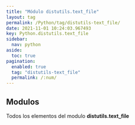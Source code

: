 ```yaml
---
title: "Módulo distutils.text_file"
layout: tag
permalink: /Python/tag/distutils-text_file/
date: 2021-11-01 10:24:03.967493
key: Python.distutils.text_file
sidebar: 
  nav: python
aside: 
  toc: true
pagination: 
  enabled: true
  tag: "distutils-text_file"
  permalink: /:num/
---
```


<h2>Modulos</h2>
Todos los elementos del modulo <strong>distutils.text_file</strong>
